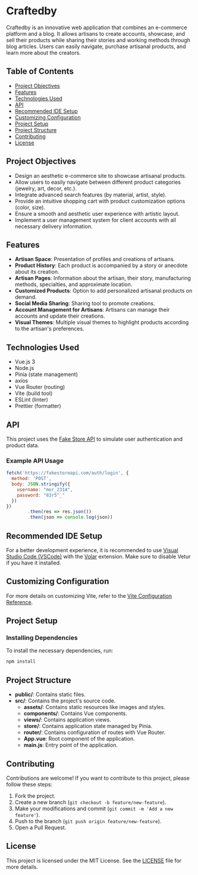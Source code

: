 # Craftedby

Craftedby is an innovative web application that combines an e-commerce platform and a blog. It allows artisans to create accounts, showcase, and sell their products while sharing their stories and working methods through blog articles. Users can easily navigate, purchase artisanal products, and learn more about the creators.

## Table of Contents

- [Project Objectives](#project-objectives)
- [Features](#features)
- [Technologies Used](#technologies-used)
- [API](#API)
- [Recommended IDE Setup](#recommended-ide-setup)
- [Customizing Configuration](#customizing-configuration)
- [Project Setup](#project-setup)
- [Project Structure](#project-structure)
- [Contributing](#contributing)
- [License](#license)

## Project Objectives

- Design an aesthetic e-commerce site to showcase artisanal products.
- Allow users to easily navigate between different product categories (jewelry, art, decor, etc.).
- Integrate advanced search features (by material, artist, style).
- Provide an intuitive shopping cart with product customization options (color, size).
- Ensure a smooth and aesthetic user experience with artistic layout.
- Implement a user management system for client accounts with all necessary delivery information.

## Features

- **Artisan Space**: Presentation of profiles and creations of artisans.
- **Product History**: Each product is accompanied by a story or anecdote about its creation.
- **Artisan Pages**: Information about the artisan, their story, manufacturing methods, specialties, and approximate location.
- **Customized Products**: Option to add personalized artisanal products on demand.
- **Social Media Sharing**: Sharing tool to promote creations.
- **Account Management for Artisans**: Artisans can manage their accounts and update their creations.
- **Visual Themes**: Multiple visual themes to highlight products according to the artisan's preferences.

## Technologies Used

- Vue.js 3
- Node.js
- Pinia (state management)
- axios
- Vue Router (routing)
- Vite (build tool)
- ESLint (linter)
- Prettier (formatter)

## API
This project uses the [Fake Store API](https://fakestoreapi.com/) to simulate user authentication and product data.

### Example API Usage
```javascript
fetch('https://fakestoreapi.com/auth/login', {
  method: 'POST',
  body: JSON.stringify({
    username: "mor_2314",
    password: "83r5^_"
  })
})
        .then(res => res.json())
        .then(json => console.log(json))
```

## Recommended IDE Setup

For a better development experience, it is recommended to use [Visual Studio Code (VSCode)](https://code.visualstudio.com/) with the [Volar](https://marketplace.visualstudio.com/items?itemName=Vue.volar) extension. Make sure to disable Vetur if you have it installed.

## Customizing Configuration

For more details on customizing Vite, refer to the [Vite Configuration Reference](https://vitejs.dev/config/).

## Project Setup

### Installing Dependencies

To install the necessary dependencies, run:

```sh
npm install

```
## Project Structure

- **public/**: Contains static files.
- **src/**: Contains the project's source code.
    - **assets/**: Contains static resources like images and styles.
    - **components/**: Contains Vue components.
    - **views/**: Contains application views.
    - **store/**: Contains application state managed by Pinia.
    - **router/**: Contains configuration of routes with Vue Router.
    - **App.vue**: Root component of the application.
    - **main.js**: Entry point of the application.

## Contributing

Contributions are welcome! If you want to contribute to this project, please follow these steps:

1. Fork the project.
2. Create a new branch (`git checkout -b feature/new-feature`).
3. Make your modifications and commit (`git commit -m 'Add a new feature'`).
4. Push to the branch (`git push origin feature/new-feature`).
5. Open a Pull Request.

## License

This project is licensed under the MIT License. See the [LICENSE](LICENSE) file for more details.
